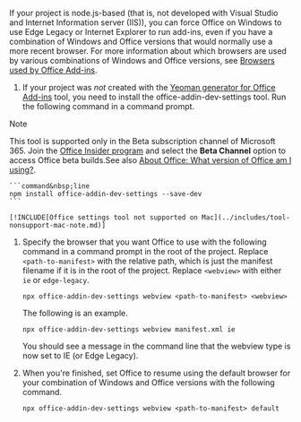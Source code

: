 If your project is node.js-based (that is, not developed with Visual Studio and Internet Information server (IIS)), you can force Office on Windows to use Edge Legacy or Internet Explorer to run add-ins, even if you have a combination of Windows and Office versions that would normally use a more recent browser. For more information about which browsers are used by various combinations of Windows and Office versions, see [Browsers used by Office Add-ins](../concepts/browsers-used-by-office-web-add-ins.md).

1. If your project was *not* created with the [Yeoman generator for Office Add-ins](../develop/yeoman-generator-overview.md) tool, you need to install the office-addin-dev-settings tool. Run the following command in a command prompt.

> [!NOTE]
> This tool is supported only in the Beta subscription channel of Microsoft 365. Join the [Office Insider program](https://insider.office.com/join/windows) and select the **Beta Channel** option to access Office beta builds.See also [About Office: What version of Office am I using?](https://support.microsoft.com/office/932788b8-a3ce-44bf-bb09-e334518b8b19).

    ```command&nbsp;line
    npm install office-addin-dev-settings --save-dev
    ```

    [!INCLUDE[Office settings tool not supported on Mac](../includes/tool-nonsupport-mac-note.md)]

1. Specify the browser that you want Office to use with the following command in a command prompt in the root of the project. Replace `<path-to-manifest>` with the relative path, which is just the manifest filename if it is in the root of the project. Replace `<webview>` with either `ie` or `edge-legacy`.

    ```command&nbsp;line
    npx office-addin-dev-settings webview <path-to-manifest> <webview>
    ```

    The following is an example.

    ```command&nbsp;line
    npx office-addin-dev-settings webview manifest.xml ie
    ```

    You should see a message in the command line that the webview type is now set to IE (or Edge Legacy).

1. When you're finished, set Office to resume using the default browser for your combination of Windows and Office versions with the following command.

    ```command&nbsp;line
    npx office-addin-dev-settings webview <path-to-manifest> default
    ```
